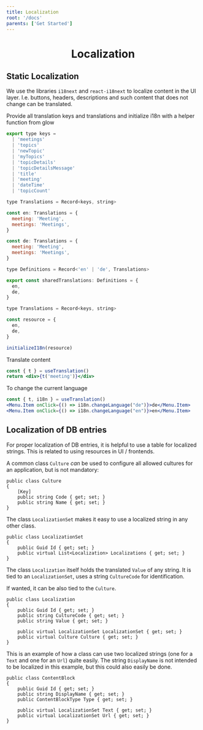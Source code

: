 ```yaml
---
title: Localization
root: '/docs'
parents: ['Get Started']
---
```


<h1 align="center">
    Localization
</h1>

## Static Localization

We use the libraries `i18next` and `react-i18next` to localize content in the UI layer. I.e. buttons, headers, descriptions and such content that does not change can be translated.

Provide all translation keys and translations and initialize i18n with a helper function from glow

```jsx
export type keys =
  | 'meetings'
  | 'topics'
  | 'newTopic'
  | 'myTopics'
  | 'topicDetails'
  | 'topicDetailsMessage'
  | 'title'
  | 'meeting'
  | 'dateTime'
  | 'topicCount'

type Translations = Record<keys, string>

const en: Translations = {
  meeting: 'Meeting',
  meetings: 'Meetings',
}

const de: Translations = {
  meeting: 'Meeting',
  meetings: 'Meetings',
}

type Definitions = Record<'en' | 'de', Translations>

export const sharedTranslations: Definitions = {
  en,
  de,
}

type Translations = Record<keys, string>

const resource = {
  en,
  de,
}

initializeI18n(resource)
```

Translate content

```jsx
const { t } = useTranslation()
return <div>{t('meeting')}</div>
```

To change the current language

```jsx
const { t, i18n } = useTranslation()
<Menu.Item onClick={() => i18n.changeLanguage("de")}>de</Menu.Item>
<Menu.Item onClick={() => i18n.changeLanguage("en")}>en</Menu.Item>
```

## Localization of DB entries

For proper localization of DB entries, it is helpful to use a table for localized strings. This is related to using resources in UI / frontends.

A common class `Culture` _can_ be used to configure all allowed cultures for an application, but is not mandatory:

    public class Culture
    {
        [Key]
        public string Code { get; set; }
        public string Name { get; set; }
    }

The class `LocalizationSet` makes it easy to use a localized string in any other class.

    public class LocalizationSet
    {
        public Guid Id { get; set; }
        public virtual List<Localization> Localizations { get; set; }
    }

The class `Localization` itself holds the translated `Value` of any string. It is tied to an `LocalizationSet`, uses a string `CultureCode` for identification.

If wanted, it can be also tied to the `Culture`.

    public class Localization
    {
        public Guid Id { get; set; }
        public string CultureCode { get; set; }
        public string Value { get; set; }

        public virtual LocalizationSet LocalizationSet { get; set; }
        public virtual Culture Culture { get; set; }
    }

This is an example of how a class can use two localized strings (one for a `Text` and one for an `Url`) quite easily. The string `DisplayName` is not intended to be localized in this example, but this could also easily be done.

    public class ContentBlock
    {
        public Guid Id { get; set; }
        public string DisplayName { get; set; }
        public ContentBlockType Type { get; set; }

        public virtual LocalizationSet Text { get; set; }
        public virtual LocalizationSet Url { get; set; }
    }
